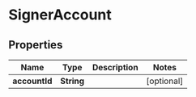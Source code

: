 

# SignerAccount


## Properties

Name | Type | Description | Notes
------------ | ------------- | ------------- | -------------
**accountId** | **String** |  |  [optional]



